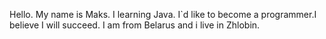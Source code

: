 Hello. My name is Maks.
I learning Java. I`d like to become a programmer.I believe I will succeed.
I am from Belarus and i live in Zhlobin.
